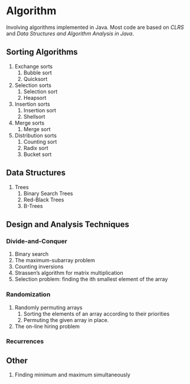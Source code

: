 # Algorithm

Involving algorithms implemented in Java. Most code are based on *CLRS* and *Data Structures and Algorithm Analysis in Java*.

## Sorting Algorithms
1. Exchange sorts
    1. Bubble sort
    2. Quicksort
2. Selection sorts
    1. Selection sort
    2. Heapsort
3. Insertion sorts
    1. Insertion sort
    2. Shellsort
4. Merge sorts
    1. Merge sort
5. Distribution sorts
    1. Counting sort
    2. Radix sort
    3. Bucket sort

## Data Structures
1. Trees
    1. Binary Search Trees
    2. Red-Black Trees
    3. B-Trees

## Design and Analysis Techniques
### Divide-and-Conquer
1. Binary search
2. The maximum-subarray problem
3. Counting inversions
4. Strassen’s algorithm for matrix multiplication
5. Selection problem: finding the ith smallest element of the array

### Randomization
1. Randomly permuting arrays
    1. Sorting the elements of an array according to their priorities
    2. Permuting the given array in place.
2. The on-line hiring problem

### Recurrences

## Other
1. Finding minimum and maximum simultaneously
